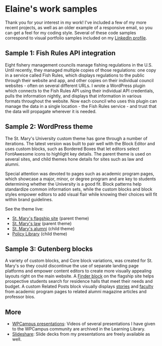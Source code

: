# Elaine's work samples

Thank you for your interest in my work! I've included a few of my more recent projects, as well as an older example of a responsive email, so you can get a feel for my coding style. Several of these code samples correspond to visual portfolio samples included on my [LinkedIn profile](https://www.linkedin.com/in/elainershannon/).

## Sample 1: Fish Rules API integration

Eight fishery management councils manage fishing regulations in the U.S. Until recently, they managed multiple copies of those regulations: one copy in a service called Fish Rules, which displays regulations to the public through their website and app, and other copies on their individual council websites - often on several different URLs. I wrote a WordPress plugin which connects to the Fish Rules API using their individual API credentials, pulls the information nightly, and displays that information in various formats throughout the website. Now each council who uses this plugin can manage the data in a single location - the Fish Rules service - and trust that the data will propagate wherever it is needed.

## Sample 2: WordPress theme

The St. Mary's University custom theme has gone through a number of iterations. The latest version was built to pair well with the Block Editor and uses custom blocks, such as Bordered Boxes that let editors select FontAwesome icons to highlight key details. The parent theme is used on several sites, and child themes hone details for sites such as law and alumni.

Special attention was devoted to pages such as academic program pages, which showcase a major, minor, or degree program and are key to students determining whether the University is a good fit. Block patterns help standardize common information sets, while the custom blocks and block styles empower editors to add visual flair while knowing their choices will fit within brand guidelines.

See the theme live:
* [St. Mary's flagship site](https://www.stmarytx.edu/) (parent theme)
* [St. Mary's law](https://law.stmarytx.edu/) (parent theme)
* [St. Mary's alumni](https://alumni.stmarytx.edu/) (child theme)
* [Policy Library](https://www.stmarytx.edu/policies/) (child theme)

## Sample 3: Gutenberg blocks

A variety of custom blocks, and Core block variations, was created for St. Mary's so they could discontinue the use of separate landing page platforms and empower content editors to create more visually appealing layouts right on the main website. A [Finder block](https://www.stmarytx.edu/campuslife/living-on-campus/#residence-hall-finder) on the flagship site helps prospective students search for residence halls that meet their needs and budget. A custom Related Posts block visually displays [stories](https://www.stmarytx.edu/academics/programs/english/#related-stories) and [faculty](https://www.stmarytx.edu/academics/programs/english/#faculty) from academic program pages to related alumni magazine articles and professor bios.

## More

* [WPCampus presentations](https://www.wpcampus.org/learning/library/): Videos of several presentations I have given to the WPCampus community are archived in the Learning Library.
* [Slideshare](https://www.slideshare.net/elainershannon): Slide decks from my presentations are freely available as well.